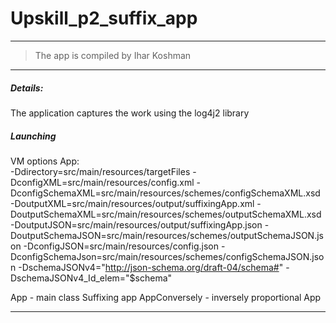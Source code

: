 # Upskill_p2_suffix_app
-------------------
> The app is compiled by Ihar Koshman

***

##### Details:

  The application captures the work using the log4j2 library

##### Launching

VM options App:  
-Ddirectory=src/main/resources/targetFiles
-DconfigXML=src/main/resources/config.xml
-DconfigSchemaXML=src/main/resources/schemes/configSchemaXML.xsd
-DoutputXML=src/main/resources/output/suffixingApp.xml
-DoutputSchemaXML=src/main/resources/schemes/outputSchemaXML.xsd
-DoutputJSON=src/main/resources/output/suffixingApp.json
-DoutputSchemaJSON=src/main/resources/schemes/outputSchemaJSON.json
-DconfigJSON=src/main/resources/config.json
-DconfigSchemaJson=src/main/resources/schemes/configSchemaJSON.json
-DschemaJSONv4="http://json-schema.org/draft-04/schema#"
-DschemaJSONv4_Id_elem="$schema"

App - main class Suffixing app
AppConversely - inversely proportional App

***